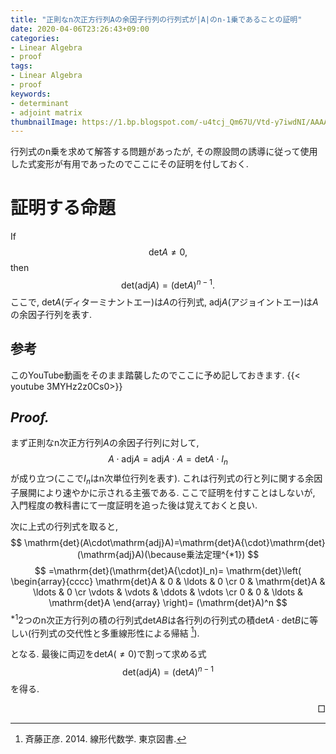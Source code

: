 ```yaml
---
title: "正則なn次正方行列Aの余因子行列の行列式が|A|のn-1乗であることの証明"
date: 2020-04-06T23:26:43+09:00
categories:
- Linear Algebra
- proof
tags:
- Linear Algebra
- proof
keywords:
- determinant
- adjoint matrix
thumbnailImage: https://1.bp.blogspot.com/-u4tcj_Qm67U/Vtd-y7iwdNI/AAAAAAAA4TI/seWxtFeOte0/s800/sotsugyou_dai2_button.png
---
```


行列式のn乗を求めて解答する問題があったが, その際設問の誘導に従って使用した式変形が有用であったのでここにその証明を付しておく.

<!--more-->

<!--toc-->

# 証明する命題
If
$$
\mathrm{det}A\neq0,
$$
then
$$
\mathrm{det}(\mathrm{adj}A) = (\mathrm{det}A)^{n-1}.
$$
ここで, $\mathrm{det}A$(ディターミナントエー)は$A$の行列式, $\mathrm{adj}A$(アジョイントエー)は$A$の余因子行列を表す.

## 参考
このYouTube動画をそのまま踏襲したのでここに予め記しておきます.
{{< youtube 3MYHz2z0Cs0>}}

## *Proof.*
まず正則なn次正方行列$A$の余因子行列に対して,
$$
A\cdot\mathrm{adj}A=\mathrm{adj}A{\cdot}A=\mathrm{det}A{\cdot}I_n
$$
が成り立つ(ここで$I_n$はn次単位行列を表す). これは行列式の行と列に関する余因子展開により速やかに示される主張である. ここで証明を付すことはしないが, 入門程度の教科書にて一度証明を追った後は覚えておくと良い.

次に上式の行列式を取ると,
$$
\mathrm{det}(A\cdot\mathrm{adj}A)=\mathrm{det}A{\cdot}\mathrm{det}(\mathrm{adj}A)(\because乗法定理^{*1})
$$
$$
=\mathrm{det}(\mathrm{det}A{\cdot}I_n)=
\mathrm{det}\left(
  \begin{array}{cccc}
    \mathrm{det}A & 0 & \ldots & 0 \cr
    0 & \mathrm{det}A & \ldots & 0 \cr
    \vdots & \vdots & \ddots & \vdots \cr
    0 & 0 & \ldots & \mathrm{det}A
  \end{array}
\right)=
(\mathrm{det}A)^n
$$
$^{*1}$2つのn次正方行列の積の行列式$\mathrm{det}AB$は各行列の行列式の積$\mathrm{det}A\cdot\mathrm{det}B$に等しい(行列式の交代性と多重線形性による帰結 [^1]).

となる. 最後に両辺を$\mathrm{det}A(\neq0)$で割って求める式
$$
\mathrm{det}(\mathrm{adj}A) = (\mathrm{det}A)^{n-1}
$$
を得る.<div style="text-align: right">$\Box$</div>

[^1]:斉藤正彦. 2014. 線形代数学. 東京図書.

